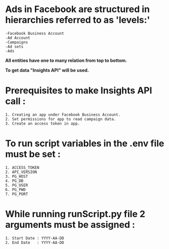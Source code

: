 # Ads in Facebook are structured in hierarchies referred to as 'levels:' 
    -Facebook Business Account
    -Ad Account
    -Campaigns  
    -Ad sets 
    -Ads 
**All entities have one to many relation from top to bottom.** 

**To get data "Insights API" will be used.** 

# Prerequisites to make Insights API call : 
    1. Creating an app under Facebook Business Account.
    2. Set permissions for app to read campaign data. 
    3. Create an access token in app.  

# To run script variables in the .env file must be set :  
    1. ACCESS_TOKEN 
    2. API_VERSION 
    3. PG_HOST
    4. PG_DB 
    5. PG_USER
    6. PG_PWD
    7. PG_PORT


# While running runScript.py file 2 arguments must be assigned :
    1. Start Date : YYYY-AA-DD 
    2. End Date   : YYYY-AA-DD 




        
